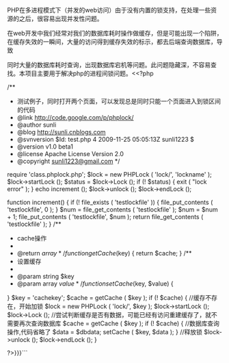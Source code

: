 PHP在多进程模式下（并发的web访问）由于没有内置的锁支持，在处理一些资源的之后，很容易出现并发性问题。

在web开发中我们经常对我们的数据库耗时操作做缓存，但是可能出现一个陷阱，在缓存失效的一瞬间，大量的访问得到缓存失效的标示，都去后端查询数据库，导致

同时大量的数据库耗时查询，出现数据库宕机等问题。此问题隐藏深，不容易查找。本项目主要用于解决php的进程间锁问题。<<?php

/**
 * 测试例子，同时打开两个页面，可以发现总是同时只能一个页面进入到锁区间的代码
 * @link http://code.google.com/p/phplock/
 * @author sunli
 * @blog http://sunli.cnblogs.com
 * @svnversion  $Id: test.php 4 2009-11-25 05:05:13Z sunli1223 $
 * @version v1.0 beta1
 * @license Apache License Version 2.0
 * @copyright  sunli1223@gmail.com
 */

require 'class.phplock.php';
$lock = new PHPLock ( 'lock/', 'lockname' );
$lock->startLock ();
$status = $lock->Lock ();
if (! $status) {
	exit ( "lock error" );
}
echo increment ();
$lock->unlock ();
$lock->endLock ();

function increment() {
	if (! file_exists ( 'testlockfile' )) {
		file_put_contents ( 'testlockfile', 0 );
	}
	$num = file_get_contents ( 'testlockfile' );
	$num = $num + 1;
	file_put_contents ( 'testlockfile', $num );
	return file_get_contents ( 'testlockfile' );
}
/**
 * cache操作
 *
 * @return $array
 */
function getCache($key) {
	return $cache;
}
/**
 * 设置缓存
 *
 * @param string $key
 * @param array $value
 */
function setCache($key, $value) {

}
$key = 'cachekey';
$cache = getCache ( $key );
if (! $cache) {
	//缓存不存在，开始加锁
	$lock = new PHPLock ( 'lock/', $key );
	$lock->startLock ();
	$lock->Lock ();
	//尝试判断缓存是否有数据，可能已经有访问重建缓存了，就不需要再次查询数据库
	$cache = getCache ( $key );
	if (! $cache) {
		//数据库查询操作,代码省略了
		$data = $dbdata;
		setCache ( $key, $data );
	}
	//释放锁
	$lock->unlock ();
	$lock->endLock ();
}

?>}}}```